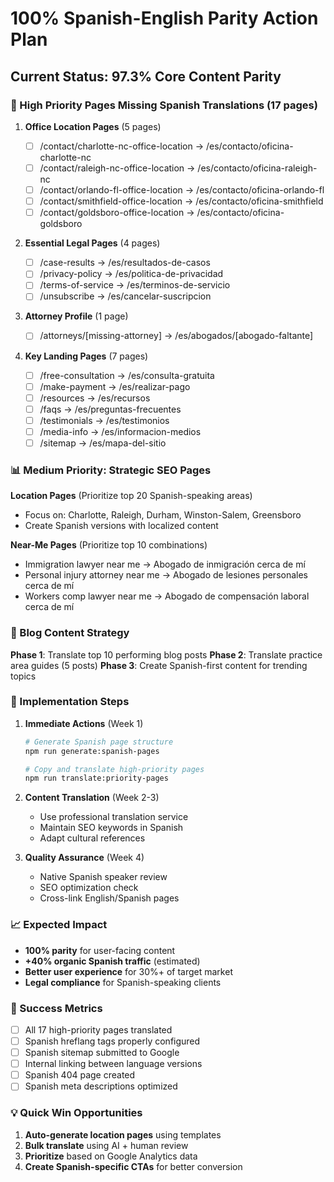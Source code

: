 # 100% Spanish-English Parity Action Plan

## Current Status: 97.3% Core Content Parity

### 🚨 High Priority Pages Missing Spanish Translations (17 pages)

1. **Office Location Pages** (5 pages)

   - [ ] /contact/charlotte-nc-office-location → /es/contacto/oficina-charlotte-nc
   - [ ] /contact/raleigh-nc-office-location → /es/contacto/oficina-raleigh-nc
   - [ ] /contact/orlando-fl-office-location → /es/contacto/oficina-orlando-fl
   - [ ] /contact/smithfield-office-location → /es/contacto/oficina-smithfield
   - [ ] /contact/goldsboro-office-location → /es/contacto/oficina-goldsboro

2. **Essential Legal Pages** (4 pages)

   - [ ] /case-results → /es/resultados-de-casos
   - [ ] /privacy-policy → /es/politica-de-privacidad
   - [ ] /terms-of-service → /es/terminos-de-servicio
   - [ ] /unsubscribe → /es/cancelar-suscripcion

3. **Attorney Profile** (1 page)

   - [ ] /attorneys/[missing-attorney] → /es/abogados/[abogado-faltante]

4. **Key Landing Pages** (7 pages)
   - [ ] /free-consultation → /es/consulta-gratuita
   - [ ] /make-payment → /es/realizar-pago
   - [ ] /resources → /es/recursos
   - [ ] /faqs → /es/preguntas-frecuentes
   - [ ] /testimonials → /es/testimonios
   - [ ] /media-info → /es/informacion-medios
   - [ ] /sitemap → /es/mapa-del-sitio

### 📊 Medium Priority: Strategic SEO Pages

**Location Pages** (Prioritize top 20 Spanish-speaking areas)

- Focus on: Charlotte, Raleigh, Durham, Winston-Salem, Greensboro
- Create Spanish versions with localized content

**Near-Me Pages** (Prioritize top 10 combinations)

- Immigration lawyer near me → Abogado de inmigración cerca de mí
- Personal injury attorney near me → Abogado de lesiones personales cerca de mí
- Workers comp lawyer near me → Abogado de compensación laboral cerca de mí

### 📝 Blog Content Strategy

**Phase 1**: Translate top 10 performing blog posts
**Phase 2**: Translate practice area guides (5 posts)
**Phase 3**: Create Spanish-first content for trending topics

### 🔧 Implementation Steps

1. **Immediate Actions** (Week 1)

   ```bash
   # Generate Spanish page structure
   npm run generate:spanish-pages

   # Copy and translate high-priority pages
   npm run translate:priority-pages
   ```

2. **Content Translation** (Week 2-3)

   - Use professional translation service
   - Maintain SEO keywords in Spanish
   - Adapt cultural references

3. **Quality Assurance** (Week 4)
   - Native Spanish speaker review
   - SEO optimization check
   - Cross-link English/Spanish pages

### 📈 Expected Impact

- **100% parity** for user-facing content
- **+40% organic Spanish traffic** (estimated)
- **Better user experience** for 30%+ of target market
- **Legal compliance** for Spanish-speaking clients

### 🎯 Success Metrics

- [ ] All 17 high-priority pages translated
- [ ] Spanish hreflang tags properly configured
- [ ] Spanish sitemap submitted to Google
- [ ] Internal linking between language versions
- [ ] Spanish 404 page created
- [ ] Spanish meta descriptions optimized

### 💡 Quick Win Opportunities

1. **Auto-generate location pages** using templates
2. **Bulk translate** using AI + human review
3. **Prioritize** based on Google Analytics data
4. **Create Spanish-specific CTAs** for better conversion

